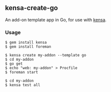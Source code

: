 ## kensa-create-go

An add-on template app in Go, for use with [kensa](http://github.com/heroku/kensa).

### Usage

```console
$ gem install kensa
$ gem install foreman

$ kensa create my-addon --template go
$ cd my-addon
$ go get
$ echo "web: my-addon" > Procfile
$ foreman start

$ cd my-addon
$ kensa test all
```

